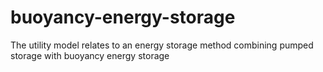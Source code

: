 # buoyancy-energy-storage
The utility model relates to an energy storage method combining pumped storage with buoyancy energy storage
